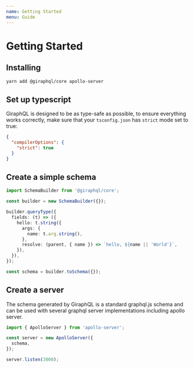 ```yaml
---
name: Getting Started
menu: Guide
---
```


# Getting Started

## Installing

```bash
yarn add @giraphql/core apollo-server
```

## Set up typescript

GiraphQL is designed to be as type-safe as possible, to ensure everything works correctly, make sure
that your `tsconfig.json` has `strict` mode set to true:

```json
{
  "compilerOptions": {
    "strict": true
  }
}
```

## Create a simple schema

```typescript
import SchemaBuilder from '@giraphql/core';

const builder = new SchemaBuilder({});

builder.queryType({
  fields: (t) => ({
    hello: t.string({
      args: {
        name: t.arg.string(),
      },
      resolve: (parent, { name }) => `hello, ${name || 'World'}`,
    }),
  }),
});

const schema = builder.toSchema({});
```

## Create a server

The schema generated by GiraphQL is a standard graphql.js schema and can be used with several
graphql server implementations including apollo server.

```typescript
import { ApolloServer } from 'apollo-server';

const server = new ApolloServer({
  schema,
});

server.listen(3000);
```
